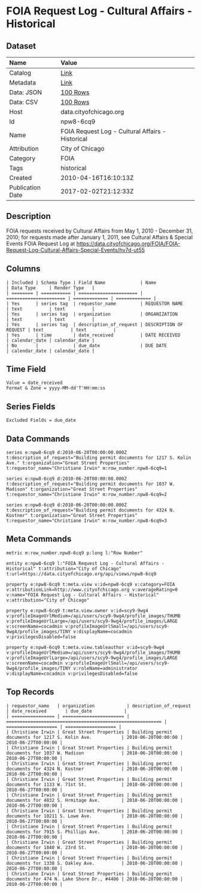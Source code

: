 # FOIA Request Log - Cultural Affairs - Historical

## Dataset

| Name | Value |
| :--- | :---- |
| Catalog | [Link](https://catalog.data.gov/dataset/foia-request-log-cultural-affairs-cfdad) |
| Metadata | [Link](https://data.cityofchicago.org/api/views/npw8-6cq9) |
| Data: JSON | [100 Rows](https://data.cityofchicago.org/api/views/npw8-6cq9/rows.json?max_rows=100) |
| Data: CSV | [100 Rows](https://data.cityofchicago.org/api/views/npw8-6cq9/rows.csv?max_rows=100) |
| Host | data.cityofchicago.org |
| Id | npw8-6cq9 |
| Name | FOIA Request Log - Cultural Affairs - Historical |
| Attribution | City of Chicago |
| Category | FOIA |
| Tags | historical |
| Created | 2010-04-16T16:10:13Z |
| Publication Date | 2017-02-02T21:12:33Z |

## Description

FOIA requests received by Cultural Affairs from May 1, 2010 -  December 31, 2010;  for requests made after January 1, 2011, see Cultural Affairs & Special Events FOIA Request Log at https://data.cityofchicago.org/FOIA/FOIA-Request-Log-Cultural-Affairs-Special-Events/hv7d-ut55

## Columns

```ls
| Included | Schema Type | Field Name             | Name                   | Data Type     | Render Type   |
| ======== | =========== | ====================== | ====================== | ============= | ============= |
| Yes      | series tag  | requestor_name         | REQUESTOR NAME         | text          | text          |
| Yes      | series tag  | organization           | ORGANIZATION           | text          | text          |
| Yes      | series tag  | description_of_request | DESCRIPTION OF REQUEST | text          | text          |
| Yes      | time        | date_received          | DATE RECEIVED          | calendar_date | calendar_date |
| No       |             | due_date               | DUE DATE               | calendar_date | calendar_date |
```

## Time Field

```ls
Value = date_received
Format & Zone = yyyy-MM-dd'T'HH:mm:ss
```

## Series Fields

```ls
Excluded Fields = due_date
```

## Data Commands

```ls
series e:npw8-6cq9 d:2010-06-20T00:00:00.000Z t:description_of_request="Building permit documents for 1217 S. Kolin Ave." t:organization="Great Street Properties" t:requestor_name="Christiane Irwin" m:row_number.npw8-6cq9=1

series e:npw8-6cq9 d:2010-06-20T00:00:00.000Z t:description_of_request="Building permit documents for 1037 W. Madison" t:organization="Great Street Properties" t:requestor_name="Christiane Irwin" m:row_number.npw8-6cq9=2

series e:npw8-6cq9 d:2010-06-20T00:00:00.000Z t:description_of_request="Building permit documents for 4324 N. Kostner" t:organization="Great Street Properties" t:requestor_name="Christiane Irwin" m:row_number.npw8-6cq9=3
```

## Meta Commands

```ls
metric m:row_number.npw8-6cq9 p:long l:"Row Number"

entity e:npw8-6cq9 l:"FOIA Request Log - Cultural Affairs - Historical" t:attribution="City of Chicago" t:url=https://data.cityofchicago.org/api/views/npw8-6cq9

property e:npw8-6cq9 t:meta.view v:id=npw8-6cq9 v:category=FOIA v:attributionLink=http://www.cityofchicago.org v:averageRating=0 v:name="FOIA Request Log - Cultural Affairs - Historical" v:attribution="City of Chicago"

property e:npw8-6cq9 t:meta.view.owner v:id=scy9-9wg4 v:profileImageUrlMedium=/api/users/scy9-9wg4/profile_images/THUMB v:profileImageUrlLarge=/api/users/scy9-9wg4/profile_images/LARGE v:screenName=cocadmin v:profileImageUrlSmall=/api/users/scy9-9wg4/profile_images/TINY v:displayName=cocadmin v:privilegesDisabled=false

property e:npw8-6cq9 t:meta.view.tableauthor v:id=scy9-9wg4 v:profileImageUrlMedium=/api/users/scy9-9wg4/profile_images/THUMB v:profileImageUrlLarge=/api/users/scy9-9wg4/profile_images/LARGE v:screenName=cocadmin v:profileImageUrlSmall=/api/users/scy9-9wg4/profile_images/TINY v:roleName=administrator v:displayName=cocadmin v:privilegesDisabled=false
```

## Top Records

```ls
| requestor_name   | organization            | description_of_request                                     | date_received       | due_date            | 
| ================ | ======================= | ========================================================== | =================== | =================== | 
| Christiane Irwin | Great Street Properties | Building permit documents for 1217 S. Kolin Ave.           | 2010-06-20T00:00:00 | 2010-06-27T00:00:00 | 
| Christiane Irwin | Great Street Properties | Building permit documents for 1037 W. Madison              | 2010-06-20T00:00:00 | 2010-06-27T00:00:00 | 
| Christiane Irwin | Great Street Properties | Building permit documents for 4324 N. Kostner              | 2010-06-20T00:00:00 | 2010-06-27T00:00:00 | 
| Christiane Irwin | Great Street Properties | Building permit documents for 1133 W. 71st St.             | 2010-06-20T00:00:00 | 2010-06-27T00:00:00 | 
| Christiane Irwin | Great Street Properties | Building permit documents for 4832 S. Hrmitage Ave.        | 2010-06-20T00:00:00 | 2010-06-27T00:00:00 | 
| Christiane Irwin | Great Street Properties | Building permit documents for 10211 S. Lowe Ave.           | 2010-06-20T00:00:00 | 2010-06-27T00:00:00 | 
| Christiane Irwin | Great Street Properties | Building permit documents for 7915 S. Phillips Ave.        | 2010-06-20T00:00:00 | 2010-06-27T00:00:00 | 
| Christiane Irwin | Great Street Properties | Building permit documents for 1840 W. 23rd St.             | 2010-06-20T00:00:00 | 2010-06-27T00:00:00 | 
| Christiane Irwin | Great Street Properties | Building permit documents for 1338 S. Oakley Ave.          | 2010-06-20T00:00:00 | 2010-06-27T00:00:00 | 
| Christiane Irwin | Great Street Properties | Building permit documents for 474 N. Lake Shore Dr., #4406 | 2010-06-20T00:00:00 | 2010-06-27T00:00:00 | 
```